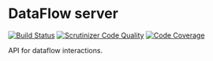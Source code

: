 # DataFlow server

[![Build Status](https://travis-ci.org/SlayerBirden/dataflow-server.svg?branch=master)](https://travis-ci.org/SlayerBirden/dataflow-server)
[![Scrutinizer Code Quality](https://scrutinizer-ci.com/g/SlayerBirden/dataflow-server/badges/quality-score.png?b=master)](https://scrutinizer-ci.com/g/SlayerBirden/dataflow-server/?branch=master)
[![Code Coverage](https://scrutinizer-ci.com/g/SlayerBirden/dataflow-server/badges/coverage.png?b=master)](https://scrutinizer-ci.com/g/SlayerBirden/dataflow-server/?branch=master)

API for dataflow interactions.
